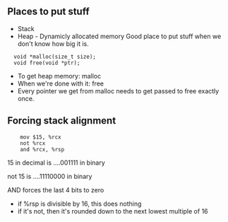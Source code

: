 

## Places to put stuff

 - Stack
 - Heap - Dynamicly allocated memory
   Good place to put stuff when we don't know how big it is.

```
  void *malloc(size_t size);
  void free(void *ptr);
```

 - To get heap memory: malloc
 - When we're done with it: free
 - Every pointer we get from malloc needs to get passed to free exactly once.

## Forcing stack alignment

```
    mov $15, %rcx
    not %rcx
    and %rcx, %rsp
```

15 in decimal is ....001111 in binary

not 15 is ....11110000 in binary

AND forces the last 4 bits to zero

 - if %rsp is divisible by 16, this does nothing
 - if it's not, then it's rounded down to the next lowest multiple of 16
